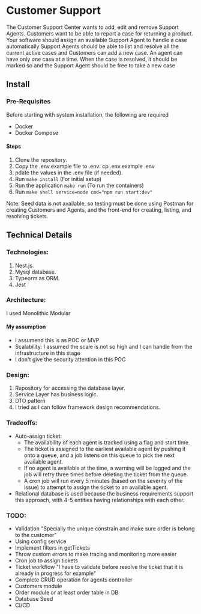 # Customer Support

The Customer Support Center wants to add, edit and remove Support Agents. Customers want to be able to report a case for returning a product. Your software should assign an available Support Agent to handle a case automatically Support Agents should be able to list and resolve all the current active cases and Customers can add a new case. An agent can have only one case at a time. When the case is resolved, it should be marked so and the Support Agent should be free to take a new case

## Install

### Pre-Requisites

Before starting with system installation, the following are required

- Docker
- Docker Compose

#### Steps

1. Clone the repository.
2. Copy the .env.example file to .env: cp .env.example .env
3. pdate the values in the .env file (if needed).
4. Run `make install` (For initial setup)
6. Run the application `make run` (To run the containers)
7. Run `make shell service=node cmd="npm run start:dev"`

Note: Seed data is not available, so testing must be done using Postman for creating Customers and Agents, and the front-end for creating, listing, and resolving tickets.

## Technical Details

### Technologies:

1. Nest.js.
2. Mysql database.
3. Typeorm as ORM.
4. Jest

### Architecture:

I used Monolithic Modular
#### My assumption
- I assumend this is as POC or MVP 
- Scalability: I assumed the scale is not so high and I can handle from the infrastructure in this stage
- I don't give the security attention in this POC 

### Design:

1. Repository for accessing the database layer.
2. Service Layer has business logic.
3. DTO pattern
4. I tried as I can follow framework design recommendations.

### Tradeoffs:

- Auto-assign ticket:
  - The availability of each agent is tracked using a flag and start time.
  - The ticket is assigned to the earliest available agent by pushing it onto a queue, and a job listens on this queue to pick the next available agent.
  - If no agent is available at the time, a warning will be logged and the job will retry three times before deleting the ticket from the queue.
  - A cron job will run every 5 minutes (based on the severity of the issue) to attempt to assign the ticket to an available agent.
- Relational database is used because the business requirements support this approach, with 4-5 entities having relationships with each other.


### TODO:
- Validation "Specially the unique constrain and make sure order is belong to the customer"
- Using config service
- Implement filters in getTickets
- Throw custom errors to make tracing and monitoring more easier 
- Cron job to assign tickets 
- Ticket workflow "I have to validate before resolve the ticket that it is already in progress for example"
- Complete CRUD operation for agents controller
- Customers module
- Order module or at least order table in DB
- Database Seed 
- CI/CD


